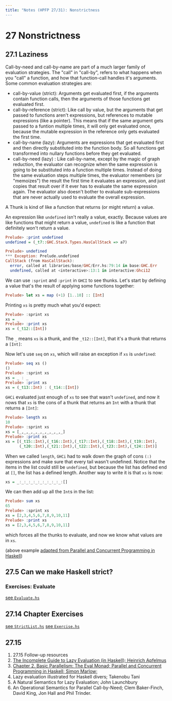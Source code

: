 ```yaml
---
title: "Notes (HPFP 27/31): Nonstrictness
---
```


# 27 Nonstrictness

## 27.1 Laziness

Call-by-need and call-by-name are part of a much larger family of evaluation
strategies. The "call" in "call-by", refers to what happens when you "call" a
function, and how that function-call handles it's arguments. Some common
evaluation strategies are:

- call-by-value (strict): Arguments get evaluated first, if the arguments contain
  function calls, then the arguments of those functions get evaluated first.
- call-by-reference (strict): Like call by value, but the arguments that get
  passed to functions aren't expressions, but references to mutable expressions
  (like a pointer). This means that if the same argument gets passed to a
  funtion multiple times, it will only get evaluated once, because the mutable
  expression in the reference only gets evaluated the first time.
- call-by-name (lazy): Arguments are expressions that get evaluated first and then
  directly substituted into the function body. So all functions get transformed
  into nullary functions before they get evaluated.
- call-by-need (lazy) : Like call-by-name, except by the magic of graph
  reduction, the evaluator can recognize when the same expression is
  going to be substituted into a function multiple times. Instead of doing the
  same evaluation steps multiple times, the evaluator remembers (or "memoizes")
  the result the first time it evaluates an expression, and just copies that
  result over if it ever has to evaluate the same expression again. The
  evaluator also doesn't bother to evaluate sub-expressions that are never actually
  used to evaluate the overall expression.


A Thunk is kind of like a function that returns (or might return) a value.

An expression like `undefined` isn't really a value, exactly. Because values
are like functions that might return a value, `undefined` is like a function
that definitely won't return a value.

```haskell
Prelude> :print undefined
undefined = (_t7::GHC.Stack.Types.HasCallStack => a7)

Prelude> undefined
*** Exception: Prelude.undefined
CallStack (from HasCallStack):
  error, called at libraries/base/GHC/Err.hs:79:14 in base:GHC.Err
  undefined, called at <interactive>:13:1 in interactive:Ghci12
```

We can use `:sprint` and `:print` in `GHCI` to see thunks. Let's start by
defining a value that's the result of applying some functions together:

```haskell
Prelude> let xs = map (+1) [1..10] :: [Int]
```

Printing `xs` is pretty much what you'd expect:

```haskell
Prelude> :sprint xs
xs = _
Prelude> :print xs
xs = (_t12::[Int])
```

The `_` means `xs` is a thunk, and the `_t12::[Int]`, that it's a thunk that
returns a `[Int]`:

Now let's use `seq` on `xs`, which will raise an exception if `xs` is
`undefined`:

```haskell
Prelude> seq xs ()
()
Prelude> :sprint xs
xs = _ : _
Prelude> :print xs
xs = (_t13::Int) : (_t14::[Int])
```

`GHCi` evaluated just enough of `xs` to see that wasn't `undefined`, and now
it nows that `xs` is the cons of a thunk that returns an `Int` with a thunk that
returns a `[Int]`:

```haskell
Prelude> length xs
10
Prelude> :sprint xs
xs = [_,_,_,_,_,_,_,_,_,_]
Prelude> :print xs
xs = [(_t15::Int),(_t16::Int),(_t17::Int),(_t18::Int),(_t19::Int),
      (_t20::Int),(_t21::Int),(_t22::Int),(_t23::Int),(_t24::Int)]
```

When we called `length`, `GHCi` had to walk down the graph of cons `(:)`
expressions and make sure that every tail wasn't undefined. Notice that the
items in the list could still be `undefined`, but because the list has defined
end at `[]`, the list has a defined length. Another way to write it is that `xs`
is now:

```haskell
xs = _:_:_:_:_:_:_:_:_:_:[]
```

We can then add up all the `Int`s in the list:

```haskell
Prelude> sum xs
65
Prelude> :sprint xs
xs = [2,3,4,5,6,7,8,9,10,11]
Prelude> :print xs
xs = [2,3,4,5,6,7,8,9,10,11]
```

which forces all the thunks to evaluate, and now we know what values are in
`xs`.

(above example [adapted from Parallel and Concurrent Programming in
Haskell](https://www.reddit.com/r/haskelltil/comments/2zlq40/sprint_in_ghci_lets_you_view_thunks/?st=jmdvtr71&sh=93851e55))


## 27.5 Can we make Haskell strict?


### Exercises: Evaluate

[see `Evaluate.hs`](https://github.com/johnchandlerburnham/hpfp/blob/master/27/Evaluate.hs)

## 27.14 Chapter Exercises

[see `StrictList.hs`](https://github.com/johnchandlerburnham/hpfp/blob/master/27/StrictList.hs)
[see `Exercise.hs`](https://github.com/johnchandlerburnham/hpfp/blob/master/27/Exercise.hs)

## 27.15

1. 27.15
Follow-up resources
1. [The Incomplete Guide to Lazy Evaluation (in Haskell); Heinrich
Apfelmus](https://hackhands.com/guide-lazy-evaluation-haskell/)
2. [Chapter 2. Basic Parallelism: The Eval Monad; Parallel and
Concurrent Programming in Haskell; Simon Marlow;](http://chimera.labs.oreilly.com/books/1230000000929/ch02.html)
3. Lazy evaluation illustrated for Haskell divers; Takenobu Tani
4. A Natural Semantics for Lazy Evaluation; John Launchbury
5. An Operational Semantics for Parallel Call-by-Need; Clem Baker-Finch, David
   King, Jon Hall and Phil Trinder.

